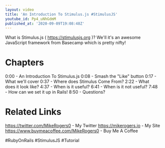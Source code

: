 ```yaml
---
layout: video
title: 'An Introduction To Stimulus.js #StimulusJS'
youtube_id: Pp4_uNhGdmM
published_at: '2020-09-09T19:08:48Z'
---
```

What is Stimulus.js ( https://stimulusjs.org )? We'll it's an awesome JavaScript framework from Basecamp which is pretty nifty!

# Chapters

0:00 - An Introduction To Stimulus.js
0:08 - Smash the "Like" button 
0:17 - What we'll cover
0:37 - Where does Stimulus Come From?
2:22 - What does it look like?
4:37 - When is it useful?
6:41 - When is it not useful?
7:48 - How can we set it up in Rails!
8:50 - Questions?

# Related Links

https://twitter.com/MikeRogers0 - My Twitter
https://mikerogers.io - My Site
https://www.buymeacoffee.com/MikeRogers0 - Buy Me A Coffee

#RubyOnRails
#StimulusJS
#Tutorial